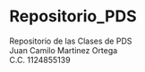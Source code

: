 # Repositorio_PDS
Repositorio de las Clases de PDS  
Juan Camilo Martinez Ortega  
C.C. 1124855139  

